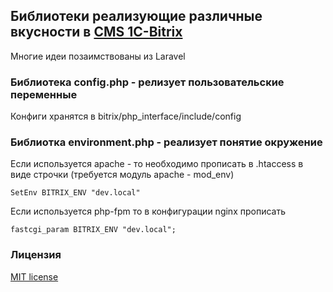## Библиотеки реализующие различные вкусности в [CMS 1C-Bitrix](https://www.1c-bitrix.ru/)

Многие идеи позаимствованы из Laravel


### Библиотека config.php - релизует пользовательские переменные

Конфиги хранятся в bitrix/php_interface/include/config


### Библиотка environment.php - реализует понятие окружение

Если используется apache - то необходимо прописать в .htaccess в виде строчки (требуется модуль apache - mod_env)

```SetEnv BITRIX_ENV "dev.local"```

Если используется php-fpm то в конфигурации nginx прописать

```fastcgi_param BITRIX_ENV "dev.local";```


### Лицензия

[MIT license](http://opensource.org/licenses/MIT)
